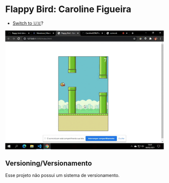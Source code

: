 # Flappy Bird: Caroline Figueira 



- [Switch to 🇺🇸](./_docs/README_en-us.md)?


<p align="center">
  <img alt = " projetos" src="./flappy.gif">
</p>

## Versioning/Versionamento

Esse projeto não possui um sistema de versionamento.


